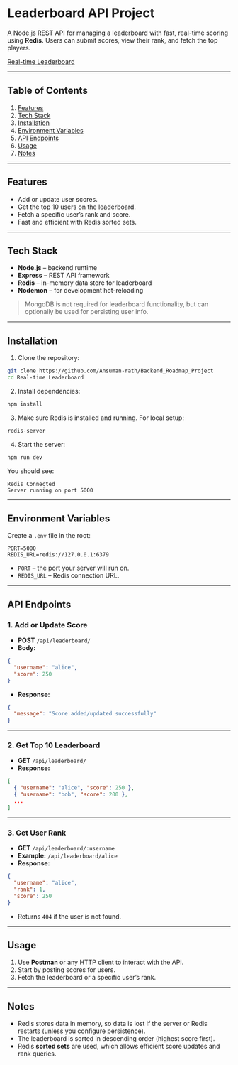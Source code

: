 # Leaderboard API Project

A Node.js REST API for managing a leaderboard with fast, real-time scoring using **Redis**. Users can submit scores, view their rank, and fetch the top players.

[Real-time Leaderboard](https://roadmap.sh/projects/realtime-leaderboard-system)

---

## Table of Contents

1. [Features](#features)
2. [Tech Stack](#tech-stack)
3. [Installation](#installation)
4. [Environment Variables](#environment-variables)
5. [API Endpoints](#api-endpoints)
6. [Usage](#usage)
7. [Notes](#notes)

---

## Features

* Add or update user scores.
* Get the top 10 users on the leaderboard.
* Fetch a specific user’s rank and score.
* Fast and efficient with Redis sorted sets.

---

## Tech Stack

* **Node.js** – backend runtime
* **Express** – REST API framework
* **Redis** – in-memory data store for leaderboard
* **Nodemon** – for development hot-reloading

> MongoDB is not required for leaderboard functionality, but can optionally be used for persisting user info.

---

## Installation

1. Clone the repository:

```bash
git clone https://github.com/Ansuman-rath/Backend_Roadmap_Project
cd Real-time Leaderboard
```

2. Install dependencies:

```bash
npm install
```

3. Make sure Redis is installed and running. For local setup:

```bash
redis-server
```

4. Start the server:

```bash
npm run dev
```

You should see:

```
Redis Connected
Server running on port 5000
```

---

## Environment Variables

Create a `.env` file in the root:

```env
PORT=5000
REDIS_URL=redis://127.0.0.1:6379
```

* `PORT` – the port your server will run on.
* `REDIS_URL` – Redis connection URL.

---

## API Endpoints

### 1. Add or Update Score

* **POST** `/api/leaderboard/`
* **Body:**

```json
{
  "username": "alice",
  "score": 250
}
```

* **Response:**

```json
{
  "message": "Score added/updated successfully"
}
```

---

### 2. Get Top 10 Leaderboard

* **GET** `/api/leaderboard/`
* **Response:**

```json
[
  { "username": "alice", "score": 250 },
  { "username": "bob", "score": 200 },
  ...
]
```

---

### 3. Get User Rank

* **GET** `/api/leaderboard/:username`
* **Example:** `/api/leaderboard/alice`
* **Response:**

```json
{
  "username": "alice",
  "rank": 1,
  "score": 250
}
```

* Returns `404` if the user is not found.

---

## Usage

1. Use **Postman** or any HTTP client to interact with the API.
2. Start by posting scores for users.
3. Fetch the leaderboard or a specific user’s rank.

---

## Notes

* Redis stores data in memory, so data is lost if the server or Redis restarts (unless you configure persistence).
* The leaderboard is sorted in descending order (highest score first).
* Redis **sorted sets** are used, which allows efficient score updates and rank queries.
